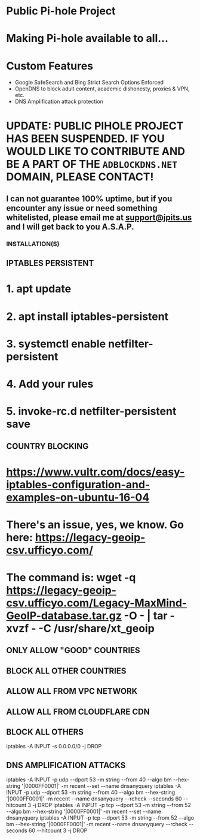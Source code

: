 # Public Pi-hole Project

# Making Pi-hole available to all...

# Custom Features
* Google SafeSearch and Bing Strict Search Options Enforced
* OpenDNS to block adult content, academic dishonesty, proxies & VPN, etc. 
* DNS Amplification attack protection

# UPDATE: PUBLIC PIHOLE PROJECT HAS BEEN SUSPENDED. IF YOU WOULD LIKE TO CONTRIBUTE AND BE A PART OF THE `ADBLOCKDNS.NET` DOMAIN, PLEASE CONTACT!

## I can not guarantee 100% uptime, but if you encounter any issue or need something whitelisted, please email me at support@jpits.us and I will get back to you A.S.A.P.


### INSTALLATION(S)
## IPTABLES PERSISTENT
# 1. apt update
# 2. apt install iptables-persistent
# 3. systemctl enable netfilter-persistent
# 4. Add your rules
# 5. invoke-rc.d netfilter-persistent save
## COUNTRY BLOCKING
# https://www.vultr.com/docs/easy-iptables-configuration-and-examples-on-ubuntu-16-04
# There's an issue, yes, we know. Go here: https://legacy-geoip-csv.ufficyo.com/
# The command is: wget -q https://legacy-geoip-csv.ufficyo.com/Legacy-MaxMind-GeoIP-database.tar.gz -O - | tar -xvzf - -C /usr/share/xt_geoip
###

## ONLY ALLOW "GOOD" COUNTRIES

## BLOCK ALL OTHER COUNTRIES

## ALLOW ALL FROM VPC NETWORK

## ALLOW ALL FROM CLOUDFLARE CDN

## BLOCK ALL OTHERS 
iptables -A INPUT -s 0.0.0.0/0 -j DROP

## DNS AMPLIFICATION ATTACKS
iptables -A INPUT -p udp --dport 53 -m string --from 40 --algo bm --hex-string '|0000FF0001|' -m recent --set --name dnsanyquery 
iptables -A INPUT -p udp --dport 53 -m string --from 40 --algo bm --hex-string '|0000FF0001|' -m recent --name dnsanyquery --rcheck --seconds 60 --hitcount 3 -j DROP
iptables -A INPUT -p tcp --dport 53 -m string --from 52 --algo bm --hex-string '|0000FF0001|' -m recent --set --name dnsanyquery 
iptables -A INPUT -p tcp --dport 53 -m string --from 52 --algo bm --hex-string '|0000FF0001|' -m recent --name dnsanyquery --rcheck --seconds 60 --hitcount 3 -j DROP
